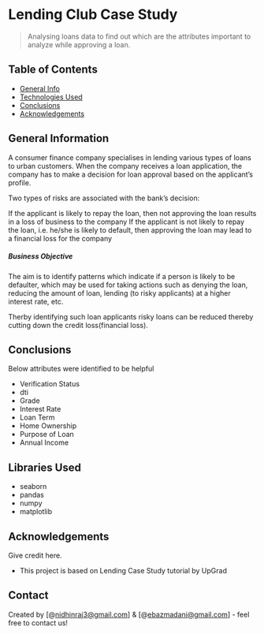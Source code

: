 # Lending Club Case Study
> Analysing loans data to find out which are the attributes important to analyze while approving a loan.


## Table of Contents
* [General Info](#general-information)
* [Technologies Used](#technologies-used)
* [Conclusions](#conclusions)
* [Acknowledgements](#acknowledgements)

<!-- You can include any other section that is pertinent to your problem -->

## General Information
A consumer finance company specialises in lending various types of loans to urban customers. When the company receives a loan application, the company has to make a decision for loan approval based on the applicant’s profile.

Two types of risks are associated with the bank’s decision:

If the applicant is likely to repay the loan, then not approving the loan results in a loss of business to the company
If the applicant is not likely to repay the loan, i.e. he/she is likely to default, then approving the loan may lead to a financial loss for the company
##### Business Objective

The aim is to identify patterns which indicate if a person is likely to be defaulter, which may be used for taking actions such as denying the loan, reducing the amount of loan, lending (to risky applicants) at a higher interest rate, etc.

Therby identifying such loan applicants risky loans can be reduced thereby cutting down the credit loss(financial loss).

<!-- You don't have to answer all the questions - just the ones relevant to your project. -->

## Conclusions
Below attributes were identified to be helpful
- Verification Status
- dti
- Grade
- Interest Rate
- Loan Term
- Home Ownership
- Purpose of Loan
- Annual Income



## Libraries Used
- seaborn
- pandas
- numpy
- matplotlib

<!-- As the libraries versions keep on changing, it is recommended to mention the version of library used in this project -->

## Acknowledgements
Give credit here.
- This project is based on Lending Case Study tutorial by UpGrad


## Contact
Created by [@nidhinraj3@gmail.com] & [@ebazmadani@gmail.com] - feel free to contact us!


<!-- Optional -->
<!-- ## License -->
<!-- This project is open source and available under the [... License](). -->

<!-- You don't have to include all sections - just the one's relevant to your project -->